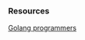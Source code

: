 ### Resources
[Golang programmers](https://www.golangprograms.com/go-language/interface.html)
<br />
